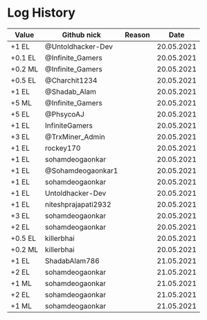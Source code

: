 # Log History

Value | Github nick | Reason | Date
------------ | ------------- | ------------- | -------------
+1 EL | @Untoldhacker-Dev | | 20.05.2021
+0.1 EL | @Infinite_Gamers | | 20.05.2021
+0.2 ML | @Infinite_Gamers | | 20.05.2021
+0.5 EL | @Charchit1234 | | 20.05.2021
+1 EL | @Shadab_Alam | | 20.05.2021
+5 ML | @Infinite_Gamers | | 20.05.2021
+5 EL | @PhsycoAJ | | 20.05.2021
+1 EL | InfiniteGamers | | 20.05.2021
+3 EL | @TrxMiner_Admin | | 20.05.2021
+1 EL | rockey170 | | 20.05.2021
+1 EL | sohamdeogaonkar | | 20.05.2021
+1 EL | @Sohamdeogaonkar1 | | 20.05.2021
+1 EL | sohamdeogaonkar | | 20.05.2021
+1 EL | Untoldhacker-Dev | | 20.05.2021
+1 EL | niteshprajapati2932 | | 20.05.2021
+3 EL | sohamdeogaonkar | | 20.05.2021
+2 EL | sohamdeogaonkar | |  20.05.2021
+0.5 EL | killerbhai | |  20.05.2021
+0.2 ML | killerbhai | |  20.05.2021
+1 EL | ShadabAlam786 | | 21.05.2021
+2 EL | sohamdeogaonkar | | 21.05.2021
+1 ML | sohamdeogaonkar | | 21.05.2021
+2 EL | sohamdeogaonkar | | 21.05.2021
+1 ML | sohamdeogaonkar | | 21.05.2021
